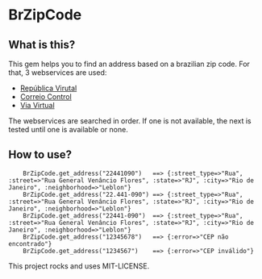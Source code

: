 # BrZipCode

## What is this?

This gem helps you to find an address based on a brazilian zip code. For that, 3 webservices are used:

* [República Virutal](http://cep.republicavirtual.com.br "República Virtual")
* [Correio Control](http://cep.correiocontrol.com.br "Correio Control")
* [Via Virtual](http://viavirtual.com.br "Via Virtual")

The webservices are searched in order. If one is not available, the next is tested until one is available or none.

## How to use?

        BrZipCode.get_address("22441090")   ==> {:street_type=>"Rua", :street=>"Rua General Venâncio Flores", :state=>"RJ", :city=>"Rio de Janeiro", :neighborhood=>"Leblon"}
        BrZipCode.get_address("22.441-090") ==> {:street_type=>"Rua", :street=>"Rua General Venâncio Flores", :state=>"RJ", :city=>"Rio de Janeiro", :neighborhood=>"Leblon"}
        BrZipCode.get_address("22441-090")  ==> {:street_type=>"Rua", :street=>"Rua General Venâncio Flores", :state=>"RJ", :city=>"Rio de Janeiro", :neighborhood=>"Leblon"}
        BrZipCode.get_address("12345678")   ==> {:error=>"CEP não encontrado"}
        BrZipCode.get_address("1234567")    ==> {:error=>"CEP inválido"}


This project rocks and uses MIT-LICENSE.